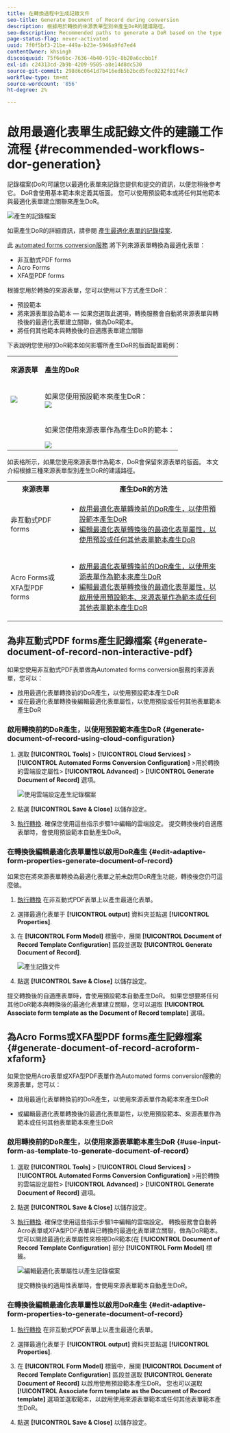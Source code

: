 ```yaml
---
title: 在轉換過程中生成記錄文件
seo-title: Generate Document of Record during conversion
description: 根據用於轉換的來源表單型別來產生DoR的建議路徑。
seo-description: Recommended paths to generate a DoR based on the type of source forms used for conversion.
page-status-flag: never-activated
uuid: 7f0f5bf3-21be-449a-b23e-5946a9fd7ed4
contentOwner: khsingh
discoiquuid: 75f6e6bc-7636-4b40-919c-8b20a6ccbb1f
exl-id: c24313cd-2b9b-4209-9505-a8e14d8dc530
source-git-commit: 298d6c0641d7b416edb5b2bcd5fec0232f01f4c7
workflow-type: tm+mt
source-wordcount: '856'
ht-degree: 2%

---
```


# 啟用最適化表單生成記錄文件的建議工作流程 {#recommended-workflows-dor-generation}

記錄檔案(DoR)可讓您以最適化表單來記錄您提供和提交的資訊，以便您稍後參考它。
DoR會使用基本範本來定義其版面。 您可以使用預設範本或將任何其他範本與最適化表單建立關聯來產生DoR。

![產生的記錄檔案](assets/document_of_record.gif)

如需產生DoR的詳細資訊，請參閱 [產生最適化表單的記錄檔案](https://helpx.adobe.com/experience-manager/6-5/forms/using/generate-document-of-record-for-non-xfa-based-adaptive-forms.html).

此 [automated forms conversion服務](/help/using/introduction.md) 將下列來源表單轉換為最適化表單：

* 非互動式PDF forms
* Acro Forms
* XFA型PDF forms

根據您用於轉換的來源表單，您可以使用以下方式產生DoR：

* 預設範本
* 將來源表單設為範本 — 如果您選取此選項，轉換服務會自動將來源表單與轉換後的最適化表單建立關聯，做為DoR範本。
* 將任何其他範本與轉換後的自適應表單建立關聯

下表說明您使用的DoR範本如何影響所產生DoR的版面配置範例：

<table> 
 <tbody>
 <tr>
  <td><p><strong>來源表單</strong></p></td>
  <td><p><strong>產生的DoR</strong></p></td> 
   </tr>
  <tr>
   <td><img src="assets/source_xdp_updated.png"/></td>
   <td><p>如果您使用預設範本來產生DoR：</br><img src="assets/source_form_default_updated.png"/></td>
   </tr>
   <tr>
   <td></td>
   <td><p>如果您使用來源表單作為產生DoR的範本：</br></p><img src="assets/source_form_dor_updated.png"/></td>
   </tr>
  </tbody>
</table>

如表格所示，如果您使用來源表單作為範本，DoR會保留來源表單的版面。
本文介紹根據三種來源表單型別產生DoR的建議路徑。

<table> 
 <tbody> 
  <tr> 
   <th><strong>來源表單</strong></th> 
   <th><strong>產生DoR的方法</strong></th> 
  </tr> 
  <tr> 
   <td><p>非互動式PDF forms</p></td> 
   <td> 
    <ul> 
     <li><a href="#generate-document-of-record-using-cloud-configuration">啟用最適化表單轉換前的DoR產生，以使用預設範本產生DoR</a></li> 
     <li><a href="#edit-adaptive-form-properties-generate-document-of-record">編輯最適化表單轉換後的最適化表單屬性，以使用預設或任何其他表單範本產生DoR</a></li> 
    </ul> </td> 
  </tr>
  <tr> 
   <td><p>Acro Forms或XFA型PDF forms</p></td> 
   <td> 
    <ul> 
     <li><a href="#use-input-form-as-template-to-generate-document-of-record">啟用最適化表單轉換前的DoR產生，以使用來源表單作為範本來產生DoR</a></li> 
     <li><a href="#edit-adaptive-form-properties-to-generate-document-of-record">編輯最適化表單轉換後的最適化表單屬性，以啟用使用預設範本、來源表單作為範本或任何其他表單範本產生DoR</a></li> 
    </ul> </td> 
  </tr>    
 </tbody> 
</table>

## 為非互動式PDF forms產生記錄檔案 {#generate-document-of-record-non-interactive-pdf}

如果您使用非互動式PDF表單做為Automated forms conversion服務的來源表單，您可以：

* 啟用最適化表單轉換前的DoR產生，以使用預設範本產生DoR
* 或在最適化表單轉換後編輯最適化表單屬性，以使用預設或任何其他表單範本產生DoR

### 啟用轉換前的DoR產生，以使用預設範本產生DoR {#generate-document-of-record-using-cloud-configuration}

1. 選取 **[!UICONTROL Tools]** > **[!UICONTROL Cloud Services]** > **[!UICONTROL Automated Forms Conversion Configuration]** >用於轉換的雲端設定屬性> **[!UICONTROL Advanced]** > **[!UICONTROL Generate Document of Record]** 選項。

   ![使用雲端設定產生記錄檔案](assets/generate_dor_cloud_config.gif)

1. 點選 **[!UICONTROL Save & Close]** 以儲存設定。

1. [執行轉換](/help/using/convert-existing-forms-to-adaptive-forms.md). 確保您使用這些指示步驟1中編輯的雲端設定。
提交轉換後的自適應表單時，會使用預設範本自動產生DoR。

### 在轉換後編輯最適化表單屬性以啟用DoR產生 {#edit-adaptive-form-properties-generate-document-of-record}

如果您在將來源表單轉換為最適化表單之前未啟用DoR產生功能，轉換後您仍可這麼做。

1. [執行轉換](/help/using/convert-existing-forms-to-adaptive-forms.md) 在非互動式PDF表單上以產生最適化表單。

1. 選擇最適化表單于 **[!UICONTROL output]** 資料夾並點選 **[!UICONTROL Properties]**.

1. 在 **[!UICONTROL Form Model]** 標籤中，展開 **[!UICONTROL Document of Record Template Configuration]** 區段並選取 **[!UICONTROL Generate Document of Record]**.

   ![產生記錄文件](assets/generate_dor_af_properties.png)

1. 點選 **[!UICONTROL Save & Close]** 以儲存設定。

提交轉換後的自適應表單時，會使用預設範本自動產生DoR。 如果您想要將任何其他DoR範本與轉換後的最適化表單建立關聯，您可以選取 **[!UICONTROL Associate form template as the Document of Record template]** 選項。

## 為Acro Forms或XFA型PDF forms產生記錄檔案 {#generate-document-of-record-acroform-xfaform}

如果您使用Acro表單或XFA型PDF表單作為Automated forms conversion服務的來源表單，您可以：

* 啟用最適化表單轉換前的DoR產生，以使用來源表單作為範本來產生DoR

* 或編輯最適化表單轉換後的最適化表單屬性，以使用預設範本、來源表單作為範本或任何其他表單範本來產生DoR

### 啟用轉換前的DoR產生，以使用來源表單範本產生DoR {#use-input-form-as-template-to-generate-document-of-record}

1. 選取 **[!UICONTROL Tools]** > **[!UICONTROL Cloud Services]** > **[!UICONTROL Automated Forms Conversion Configuration]** >用於轉換的雲端設定屬性> **[!UICONTROL Advanced]** > **[!UICONTROL Generate Document of Record]** 選項。

1. 點選 **[!UICONTROL Save & Close]** 以儲存設定。

1. [執行轉換](/help/using/convert-existing-forms-to-adaptive-forms.md). 確保您使用這些指示步驟1中編輯的雲端設定。
轉換服務會自動將Acro表單或XFA型PDF表單與已轉換的最適化表單建立關聯，做為DoR範本。
您可以開啟最適化表單屬性來檢視DoR範本(在 **[!UICONTROL Document of Record Template Configuration]** 部分 **[!UICONTROL Form Model]** 標籤。

   ![編輯最適化表單屬性以產生記錄檔案](assets/generate_dor_af_properties_xdp_acro.png)

   提交轉換後的適用性表單時，會使用來源表單範本自動產生DoR。

### 在轉換後編輯最適化表單屬性以啟用DoR產生 {#edit-adaptive-form-properties-to-generate-document-of-record}

1. [執行轉換](/help/using/convert-existing-forms-to-adaptive-forms.md) 在非互動式PDF表單上以產生最適化表單。

1. 選擇最適化表單于 **[!UICONTROL output]** 資料夾並點選 **[!UICONTROL Properties]**.

1. 在 **[!UICONTROL Form Model]** 標籤中，展開 **[!UICONTROL Document of Record Template Configuration]** 區段並選取 **[!UICONTROL Generate Document of Record]** 以啟用使用預設範本產生DoR。
您也可以選取 **[!UICONTROL Associate form template as the Document of Record template]** 選項並選取範本，以啟用使用來源表單範本或任何其他表單範本產生DoR。

1. 點選 **[!UICONTROL Save & Close]** 以儲存設定。

